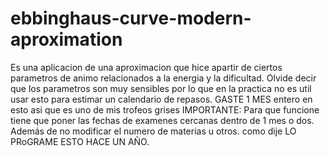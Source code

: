# ebbinghaus-curve-modern-aproximation
Es una aplicacion de una aproximacion que hice apartir de ciertos parametros de animo relacionados a la energia y la dificultad. Olvide decir que los parametros son muy sensibles por lo que en la practica no es util usar esto para estimar un calendario de repasos. GASTE 1 MES entero en esto asi que es uno de mis trofeos grises
IMPORTANTE: Para que funcione tiene que poner las fechas de examenes cercanas dentro de 1 mes o dos. Además de no modificar el numero de materias u otros. como dije LO PRoGRAME ESTO HACE UN AÑO. 
